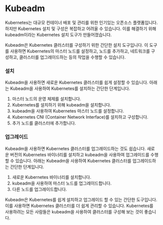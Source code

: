 # Kubeadm

Kubernetes는 대규모 컨테이너 배포 및 관리를 위한 인기있는 오픈소스 플랫폼입니다. 하지만 Kubernetes 설치 및 구성은 복잡하고 어려울 수 있습니다. 이를 해결하기 위해 kubeadm이라는 Kubernetes 설치 도구가 만들어졌습니다.

Kubeadm은 Kubernetes 클러스터를 구성하기 위한 간단한 설치 도구입니다. 이 도구를 사용하면 Kubernetes의 마스터 노드를 설정하고, 노드를 추가하고, 네트워크를 구성하고, 클러스터를 업그레이드하는 등의 작업을 수행할 수 있습니다.

### 설치

Kubeadm을 사용하면 새로운 Kubernetes 클러스터를 쉽게 설정할 수 있습니다. 아래는 Kubeadm을 사용하여 Kubernetes를 설치하는 간단한 단계입니다.

1. 마스터 노드의 운영 체제를 설치합니다.
2. Kubernetes를 설치하기 위해 kubeadm을 설치합니다.
3. kubeadm을 사용하여 Kubernetes 마스터 노드를 설정합니다.
4. Kubernetes CNI (Container Network Interface)를 설치하고 구성합니다.
5. 추가 노드를 클러스터에 추가합니다.

### 업그레이드

Kubeadm을 사용하면 Kubernetes 클러스터를 업그레이드하는 것도 쉽습니다. 새로운 버전의 Kubernetes 바이너리를 설치하고 kubeadm을 사용하여 업그레이드를 수행할 수 있습니다. 아래는 Kubeadm을 사용하여 Kubernetes 클러스터를 업그레이드하는 간단한 단계입니다.

1. 새로운 Kubernetes 바이너리를 설치합니다.
2. kubeadm을 사용하여 마스터 노드를 업그레이드합니다.
3. 다른 노드를 업그레이드합니다.

Kubeadm은 Kubernetes를 쉽게 설치하고 업그레이드 할 수 있는 간단한 도구입니다. 이를 사용하면 Kubernetes 클러스터를 더 쉽게 관리할 수 있습니다. Kubernetes를 사용하려는 모든 사람들은 kubeadm을 사용하여 클러스터를 구성해 보는 것이 좋습니다.
